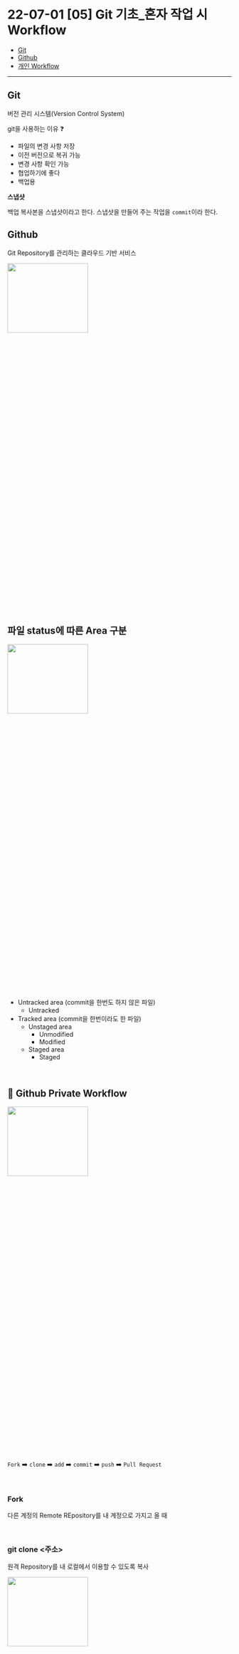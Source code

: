 # 22-07-01 [05] Git 기초_혼자 작업 시 Workflow

- [Git](#git)
- [Github](#github)
- [개인 Workflow](#github-private-workflow-overview)

---

## Git

버전 관리 시스템(Version Control System)

git을 사용하는 이유 ❓

- 파일의 변경 사항 저장 
- 이전 버전으로 복귀 가능
- 변경 사항 확인 가능
- 협업하기에 좋다
- 백업용

**스냅샷**

백업 복사본을 스냅샷이라고 한다. 스냅샷을 만들어 주는 작업을 `commit`이라 한다.
<br>

## Github

Git Repository를 관리하는 클라우드 기반 서비스

<img src="../images/BootCamp/Section01/[05]/rep.png" width="60%" height= "20%">

<br>

## 파일 status에 따른 Area 구분

<img src="../images/BootCamp/Section01/[05]/3area.png" width="60%" height="20%">

- Untracked area (commit을 한번도 하지 않은 파일)
  - Untracked
- Tracked area (commit을 한번이라도 한 파일)
  - Unstaged area
    - Unmodified
    - Modified
  - Staged area
    - Staged

<br>

## 🌈 Github Private Workflow 

<img src="../images/BootCamp/Section01/[05]/workflow.png" width="60%" height= "20%">

`Fork` ➡️ `clone` ➡️ `add` ➡️ `commit` ➡️ `push` ➡️ `Pull Request`

<br>

### Fork

다른 계정의 Remote REpository를 내 계정으로 가지고 올 때

<br>

### git clone <주소>

원격 Repository를 내 로컬에서 이용할 수 있도록 복사

<img src="../images/BootCamp/Section01/[05]/clone.png" width="60%" height= "20%">

<br>

### git status

내 로컬로 복사해 온 디렉토리의 commit 되기 전 까지의 상태를 표시

<img src="../images/BootCamp/Section01/[05]/status.png" width="60%" height= "20%">

<br>

### git restore <파일명>

commit 혹은 staged 되지 않은 변경 사항을 폐기

<img src="../images/BootCamp/Section01/[05]/restore.png" width="60%" height= "20%">

<br>

### git add <파일명>

Untracked files를 Staging area로 추가해서 Git의 관리하에 둠

<img src="../images/BootCamp/Section01/[05]/add.png" width="60%" height= "20%">

<br>

### git commit -m "message"

수정 작업이 끝났을 때 변경 사항을 저장

<img src="../images/BootCamp/Section01/[05]/commit.png" width="60%" height= "20%">

<br>

### git reset HEAD~<숫자>

Local에서 commit한 내용을 취소할 때

<img src="../images/BootCamp/Section01/[05]/reset.png" width="60%" height= "20%">

<br>

### git push

Local에서 변경, commit된 사항을 Remote Repository에 업로드

<img src="../images/BootCamp/Section01/[05]/push.png" width="60%" height= "20%">

<br>

### git log

현재까지 commit된 내역들을 터미널 창에서 확인

<img src="../images/BootCamp/Section01/[05]/log.png" width="60%" height= "20%">

<br>

### Pull Request

내가 Push한 변경 사항에 대해서 다른 사람들에게 병합을 요청하는 것

<img src="../images/BootCamp/Section01/[05]/PR.png" width="60%" height= "20%">




